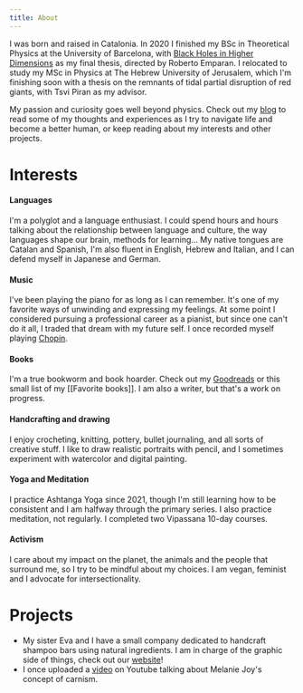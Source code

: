 ```yaml
---
title: About
---
```


I was born and raised in Catalonia. In 2020 I finished my BSc in Theoretical Physics at the University of Barcelona, with [Black Holes in Higher Dimensions](https://drive.google.com/file/d/1Cnp5OfvwJWJhuKVV-uWvewvMpCqOoSQh/view?usp=sharing) as my final thesis, directed by Roberto Emparan. I relocated to study my MSc in Physics at The Hebrew University of Jerusalem, which I'm finishing soon with a thesis on the remnants of tidal partial disruption of red giants, with Tsvi Piran as my advisor.

My passion and curiosity goes well beyond physics. Check out my <a href="{{'/notes' | relative_url}}">blog</a> to read some of my thoughts and experiences as I try to navigate life and become a better human, or keep reading about my interests and other projects.

# Interests

#### Languages 

I'm a polyglot and a language enthusiast. I could spend hours and hours talking about the relationship between language and culture, the way languages shape our brain, methods for learning... My native tongues are Catalan and Spanish, I'm also fluent in English, Hebrew and Italian, and I can defend myself in Japanese and German.


#### Music

I've been playing the piano for as long as I can remember. It's one of my favorite ways of unwinding and expressing my feelings. At some point I considered pursuing a professional career as a pianist, but since one can't do it all, I traded that dream with my future self. I once recorded myself playing <a href="{{'/post/chopin' | relative_url}}">Chopin</a>.


#### Books

I'm a true bookworm and book hoarder. Check out my [Goodreads](https://www.goodreads.com/user/show/13779947-n-ria) or this small list of my [[Favorite books]]. I am also a writer, but that's a work on progress.


#### Handcrafting and drawing

I enjoy crocheting, knitting, pottery, bullet journaling, and all sorts of creative stuff. I like to draw realistic portraits with pencil, and I sometimes experiment with watercolor and digital painting.


#### Yoga and Meditation

I practice Ashtanga Yoga since 2021, though I'm still learning how to be consistent and I am halfway through the primary series. I also practice meditation, not regularly. I completed two Vipassana 10-day courses.


#### Activism

I care about my impact on the planet, the animals and the people that surround me, so I try to be mindful about my choices. I am vegan, feminist and I advocate for intersectionality.



# Projects 

- My sister Eva and I have a small company dedicated to handcraft shampoo bars using natural ingredients. I am in charge of the graphic side of things, check out our [website](https://www.navnasoap.com)!
- I once uploaded a [video](https://www.youtube.com/watch?v=KZBy_5ne1sI) on Youtube talking about Melanie Joy's concept of carnism.
